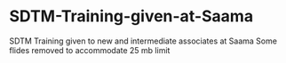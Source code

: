 # SDTM-Training-given-at-Saama
SDTM Training given to new and intermediate associates at Saama
Some flides removed to accommodate 25 mb limit
